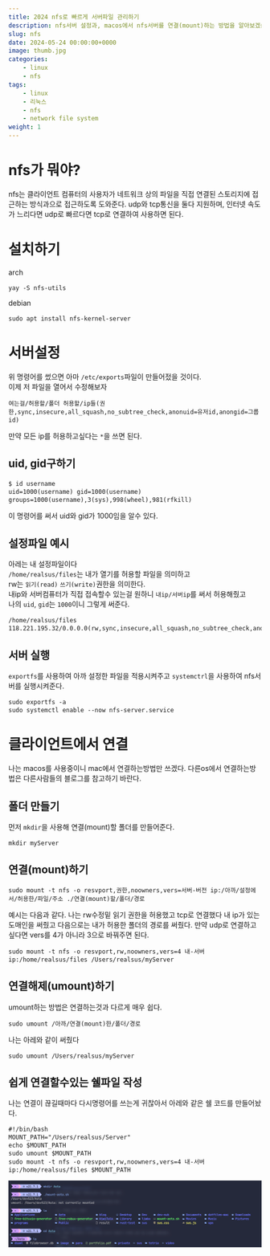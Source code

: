 ```yaml
---
title: 2024 nfs로 빠르게 서버파일 관리하기
description: nfs서버 설정과, macos에서 nfs서버를 연결(mount)하는 방법을 알아보겠습니다.
slug: nfs
date: 2024-05-24 00:00:00+0000
image: thumb.jpg
categories:
    - linux
    - nfs
tags:
    - linux
    - 리눅스
    - nfs
    - network file system
weight: 1
---
```

# nfs가 뭐야?
nfs는 클라이언트 컴퓨터의 사용자가 네트워크 상의 파일을 직접 연결된 스토리지에 접근하는 방식과으로 접근하도록 도와준다.
udp와 tcp통신을 둘다 지원하며, 인터넷 속도가 느리다면 udp로 빠르다면 tcp로 연결하여 사용하면 된다.

# 설치하기
arch
```fish
yay -S nfs-utils
```
debian
```fish
sudo apt install nfs-kernel-server
```

# 서버설정
위 명령어를 썼으면 아마 `/etc/exports`파일이 만들어젔을 것이다.<br/>
이제 저 파일을 열어서 수정해보자
```
여는걸/허용할/폴더 허용할/ip들(권한,sync,insecure,all_squash,no_subtree_check,anonuid=유저id,anongid=그룹id)
```
만약 모든 ip를 허용하고싶다는 `*`을 쓰면 된다.

## uid, gid구하기
```
$ id username
uid=1000(username) gid=1000(username) groups=1000(username),3(sys),998(wheel),981(rfkill)
```
이 명령어를 써서 uid와 gid가 1000임을 알수 있다.



## 설정파일 예시
아레는 내 설정파일이다<br/>
`/home/realsus/files`는 내가 열기를 허용할 파일을 의미하고<br/>
rw는 `읽기(read)` `쓰기(write)`권한을 의미한다.<br/>
내ip와 서버컴퓨터가 직접 접속할수 있는걸 원하니 `내ip/서버ip`를 써서 허용해줬고<br/>
나의 `uid`, `gid`는 `1000`이니 그렇게 써준다.
```
/home/realsus/files 118.221.195.32/0.0.0.0(rw,sync,insecure,all_squash,no_subtree_check,anonuid=1000,anongid=1000)
```

## 서버 실행
`exportfs`를 사용하여 아까 설정한 파일을 적용시켜주고 `systemctrl`을 사용하여 nfs서버를 실행시켜준다.
```
sudo exportfs -a
sudo systemctl enable --now nfs-server.service
```

# 클라이언트에서 연결
나는 macos를 사용중이니 mac에서 연결하는방법만 쓰겠다.
다른os에서 연결하는방법은 다른사람들의 블로그를 참고하기 바란다.

## 폴더 만들기
먼저 `mkdir`을 사용해 연결(mount)할 폴더를 만들어준다.
```fish
mkdir myServer
```

## 연결(mount)하기
```
sudo mount -t nfs -o resvport,권한,noowners,vers=서버-버전 ip:/아까/설정에서/허용한/파일/주소 ./연결(mount)할/폴더/경로
```

예시는 다음과 같다.
나는 rw수정밑 읽기 권한을 허용했고 tcp로 연결했다 내 ip가 있는 도매인을 써줬고 다음으로는 내가 허용한 폴더의 경로를 써줬다.
만약 udp로 연결하고 싶다면 vers를 4가 아니라 3으로 바꿔주면 된다.
```
sudo mount -t nfs -o resvport,rw,noowners,vers=4 내-서버ip:/home/realsus/files /Users/realsus/myServer
```

## 연결해제(umount)하기
umount하는 방법은 연결하는것과 다르게 매우 쉽다.
```
sudo umount /아까/연결(mount)한/폴더/경로
```
나는 아레와 같이 써줬다 
```
sudo umount /Users/realsus/myServer
```
## 쉽게 연결할수있는 쉘파일 작성
나는 연결이 끊길때마다 다시명령어를 쓰는게 귀찮아서 아레와 같은 쉘 코드를 만들어놨다.
```fish
#!/bin/bash
MOUNT_PATH="/Users/realsus/Server"
echo $MOUNT_PATH
sudo umount $MOUNT_PATH
sudo mount -t nfs -o resvport,rw,noowners,vers=4 내-서버ip:/home/realsus/files $MOUNT_PATH
```
![끝](end.png)